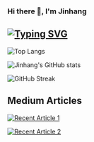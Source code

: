 ### Hi there 👋, I'm Jinhang
## [![Typing SVG](https://readme-typing-svg.herokuapp.com?multiline=true&width=500&lines=Data+Scientist+at+McKesson+Technology.++++++++++)](https://git.io/typing-svg)

![Top Langs](https://github-readme-stats.vercel.app/api/top-langs/?username=jinhangjiang&layout=compact)

![Jinhang's GitHub stats](https://github-readme-stats.vercel.app/api?username=jinhangjiang&show_icons=true&theme=tokyonight&count_private=true) 

![GitHub Streak](https://github-readme-streak-stats.herokuapp.com?user=jinhangjiang&theme=neon-palenight&hide_border=true)

## Medium Articles

 <a target="_blank" href="https://github-readme-medium-recent-article.vercel.app/medium/@jinhangjiang/0"><img src="https://github-readme-medium-recent-article.vercel.app/medium/@jinhangjiang/0" alt="Recent Article 1">

<a target="_blank" href="https://github-readme-medium-recent-article.vercel.app/medium/@jinhangjiang/1"><img src="https://github-readme-medium-recent-article.vercel.app/medium/@jinhangjiang/1" alt="Recent Article 2">

<!--
**jinhangjiang/jinhangjiang** is a ✨ _special_ ✨ repository because its `README.md` (this file) appears on your GitHub profile.

Here are some ideas to get you started:

- 🔭 I’m currently working on ...
- 🌱 I’m currently learning ...
- 👯 I’m looking to collaborate on ...
- 🤔 I’m looking for help with ...
- 💬 Ask me about ...
- 📫 How to reach me: ...
- 😄 Pronouns: ...
- ⚡ Fun fact: ...
-->
